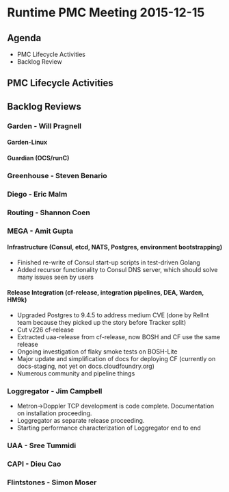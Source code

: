 # Runtime PMC Meeting 2015-12-15

## Agenda
* PMC Lifecycle Activities
* Backlog Review

## PMC Lifecycle Activities

## Backlog Reviews

### Garden - Will Pragnell

#### Garden-Linux

#### Guardian (OCS/runC)

### Greenhouse - Steven Benario

### Diego - Eric Malm

### Routing - Shannon Coen

### MEGA - Amit Gupta

#### Infrastructure (Consul, etcd, NATS, Postgres, environment bootstrapping)

 * Finished re-write of Consul start-up scripts in test-driven Golang
 * Added recursor functionality to Consul DNS server, which should solve many issues seen by users

#### Release Integration (cf-release, integration pipelines, DEA, Warden, HM9k)

 * Upgraded Postgres to 9.4.5 to address medium CVE (done by RelInt team because they picked up the story before Tracker split)
 * Cut v226 cf-release
 * Extracted uaa-release from cf-release, now BOSH and CF use the same release
 * Ongoing investigation of flaky smoke tests on BOSH-Lite
 * Major update and simplification of docs for deploying CF (currently on docs-staging, not yet on docs.cloudfoundry.org)
 * Numerous community and pipeline things

### Loggregator - Jim Campbell

 * Metron->Doppler TCP development is code complete. Documentation on installation proceeding. 
 * Loggregator as separate release proceeding.
 * Starting performance characterization of Loggregator end to end

### UAA - Sree Tummidi

### CAPI - Dieu Cao

### Flintstones - Simon Moser
